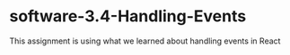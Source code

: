 # software-3.4-Handling-Events
This assignment is using what we learned about handling events in React
